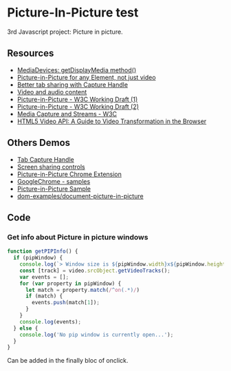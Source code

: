 # Picture-In-Picture test

3rd Javascript project: Picture in picture.


## Resources
* [MediaDevices: getDisplayMedia method()](https://developer.mozilla.org/en-US/docs/Web/API/MediaDevices/getDisplayMedia)
* [Picture-in-Picture for any Element, not just video](https://developer.chrome.com/docs/web-platform/document-picture-in-picture?hl=en)
* [Better tab sharing with Capture Handle](https://developer.chrome.com/docs/web-platform/capture-handle?hl=fr)
* [Video and audio content](https://developer.mozilla.org/en-US/docs/Learn/HTML/Multimedia_and_embedding/Video_and_audio_content)
* [Picture-in-Picture - W3C Working Draft (1)](https://www.w3.org/TR/picture-in-picture/)
* [Picture-in-Picture - W3C Working Draft (2)](https://w3c.github.io/picture-in-picture/#biblio-mediasession)
* [Media Capture and Streams - W3C](https://www.w3.org/TR/mediacapture-streams/#dom-mediastreamtrack)
* [HTML5 Video API: A Guide to Video Transformation in the Browser](https://imagekit.io/blog/html5-video-api/)

## Others Demos

* [Tab Capture Handle](https://capture-handle.glitch.me/)
* [Screen sharing controls](https://screen-sharing-controls.glitch.me/)
* [Picture-in-Picture Chrome Extension](https://github.com/GoogleChromeLabs/picture-in-picture-chrome-extension)
* [GoogleChrome - samples](https://github.com/GoogleChrome/samples/tree/gh-pages/picture-in-picture)
* [Picture-in-Picture Sample](https://googlechrome.github.io/samples/picture-in-picture/)
* [dom-examples/document-picture-in-picture](https://github.com/chrisdavidmills/dom-examples/blob/main/document-picture-in-picture/main.js)

## Code 

### Get info about Picture in picture windows

```Javascript
function getPIPInfo() {
  if (pipWindow) {
    console.log(`> Window size is ${pipWindow.width}x${pipWindow.height}`);
    const [track] = video.srcObject.getVideoTracks();
    var events = [];
    for (var property in pipWindow) {
      let match = property.match(/^on(.*)/)
      if (match) {
        events.push(match[1]);
      }
    }
    console.log(events);
  } else {
    console.log('No pip window is currently open...');
  }
}
``````

Can be added in the finally bloc of onclick.
